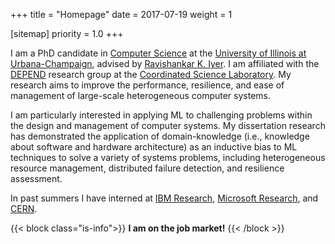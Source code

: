 +++
title = "Homepage"
date = 2017-07-19
weight = 1

[sitemap]
  priority = 1.0
+++

I am a PhD candidate in [Computer Science][cs@uiuc] at the [University of Illinois at
Urbana-Champaign][uiuc], advised by [Ravishankar K. Iyer][rkiyer]. I am affiliated with the
[DEPEND][] research group at the [Coordinated Science Laboratory][csl]. My research aims to improve
the performance, resilience, and ease of management of large-scale heterogeneous computer systems.

I am particularly interested in applying ML to challenging problems within the design and management
of computer systems. My dissertation research has demonstrated the application of domain-knowledge
(i.e., knowledge about software and hardware architecture) as an inductive bias to ML techniques to
solve a variety of systems problems, including heterogeneous resource management, distributed
failure detection, and resilience assessment.

In past summers I have interned at [IBM Research][ibm], [Microsoft Research][msr], and [CERN][].


{{< block class="is-info">}}
  **I am on the job market!**
{{< /block >}}

[uiuc]: https://illinois.edu
[cs@uiuc]: https://cs.illinois.edu
[rkiyer]: https://ece.illinois.edu/about/directory/faculty/rkiyer
[depend]: http://publish.illinois.edu/csldepend/
[csl]: http://csl.illinois.edu/
[cern]: https://cern.ch
[msr]: http://research.microsoft.com
[ibm]: http://ibm.com

